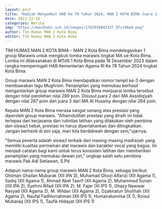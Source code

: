 ```yaml
---
layout: post
title: "Hadiah Menyambut HAB Ke 78 Tahun 2024, MAN 2 KOTA BIMA Juara 1 Lomba Marawis Tingkat MA Se Kota Bima"
date: 2023-12-18
categories: Berita
img: "https://man2kobi.sch.id/images/1702938842337_9fc196a9.png"
author: Tim Humas MAN 2 Kota Bima
editor: Tim Humas MAN 2 Kota Bima
---
```



TIM HUMAS MAN 2 KOTA BIMA - MAN 2 Kota Bima mendelegasikan 1 group Marawis untuk mengikuti lomba marawis tingkat MA se-Kota Bima. Lomba ini dilaksanakan di MTsN 1 Kota Bima pada 18 Desember 2023 dalam rangka memperingati HAB Kementerian Agama RI Ke 78 Tahun 2024 tingkat Kota Bima.

Group marawis MAN 2 Kota Bima mendapatkan nomor tampil ke-3 dengan membawakan lagu Mughrom. Penampilan yang memukau berhasil mengantarkan group marawis MAN 2 Kota Bima menjuarai lomba tersebut dengan total perolehan nilai 289 poin. Disusul juara 2 dari MA Assidiqiyah dengan nilai 267 poin dan juara 3 dari MA Al Husainy dengan nilai 264 poin.

Kepala MAN 2 Kota Bima merasa sangat senang atas prestasi yang diperoleh group marawis. "Alhamdulillah prestasi yang diraih ini tidak terlepas dari kerjasama dan rutinitas latihan yang dilakukan oleh pembina dan siswa/i hebat, prestasi ini harus dipertahankan dan ditingkatkan. Jangan berhenti  di sini saja, mari kita berdakwah dengan seni,"ujarnya.

"Semua peserta adalah siswa/i terbaik dari masing-masing madrasah yang memiliki kualitas permainan alat marawis dan karakter vocal  yang bagus. Ini menjadi catatan bagi kami untuk terus konsisten latihan dan memberikan penampilan yang memukau dewan juri," ungkap salah satu pembina marawis Pak Adi Setiawan, S.Pd

Adapun nama-nama group marawis MAN 2 Kota Bima, sebagai berikut: Ghilman Ghailan Mubarak (XII IPA 3), Muhamad Ghozi Alfarizi (XII Agama 1), Sadiq (XII Agama 1), Ahmad Abel Tasrif (XII Agama 2), Muhammad Sunan (XII IPA 2), Syehmi Rifad (XII IPA 2), M. Fajar (XI IPS 1), Ghazy Nawwar Rasyad (XII Agama 2), M. Wildan (XII Agama 2), Dzakiratun Sholihah (XII Agama 2), Naufal Fadhlurrahman (XII IPS 1), Humairatunnisa (X 1), Roisul Mubaraq (XII IPS 1), Taufik Hidayat (XII IPS 1)
